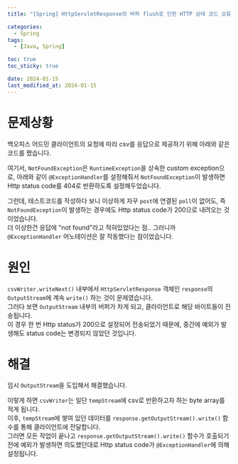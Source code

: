 ```yaml
---
title: "[Spring] HttpServletResponse의 버퍼 flush로 인한 HTTP 상태 코드 오류"

categories:
  - Spring
tags:
  - [Java, Spring]

toc: true
toc_sticky: true

date: 2024-01-15
last_modified_at: 2024-01-15
---
```


# 문제상황

백오피스 어드민 클라이언트의 요청에 따라 csv를 응답으로 제공하기 위해 아래와 같은 코드를 짰습니다.

<script src="https://gist.github.com/shyeokchoi/5d3feb4081b25014c3335319ae3a4466.js"></script>

여기서, `NotFoundException`은 `RuntimeException`을 상속한 custom exception으로, 아래와 같이 `@ExceptionHandler`를 설정해줘서 `NotFoundException`이 발생하면 Http status code를 404로 반환하도록 설정해두었습니다.

<script src="https://gist.github.com/shyeokchoi/646145be011d935fd7d9c7b3d0de962f.js"></script>

그런데, 테스트코드를 작성하다 보니 이상하게 자꾸 `post`에 연결된 `poll`이 없어도, 즉 `NotFoundException`이 발생하는 경우에도 Http status code가 200으로 내려오는 것이었습니다.  
더 이상한건 응답에 "not found"라고 적혀있었다는 점.. 그러니까 `@ExceptionHandler` 어노테이션은 잘 작동했다는 점이었습니다.

# 원인

`csvWriter.writeNext()` 내부에서 `HttpServletResponse` 객체인 `response`의 `OutputStream`에 계속 `write()` 하는 것이 문제였습니다.  
그러다 보면 `OutputStream` 내부의 버퍼가 차게 되고, 클라이언트로 해당 바이트들이 전송됩니다.  
이 경우 한 번 Http status가 200으로 설정되어 전송되었기 때문에, 중간에 예외가 발생해도 status code는 변경되지 않았던 것입니다.

# 해결

임시 `OutputStream`을 도입해서 해결했습니다.

<script src="https://gist.github.com/shyeokchoi/2e071e36665717f4f547d49847228025.js"></script>

이렇게 하면 `csvWriter`는 일단 `tempStream`에 csv로 반환하고자 하는 byte array를 적게 됩니다.  
이후, `tempStream`에 쌓여 있던 데이터를 `response.getOutputStream().write()` 함수를 통해 클라이언트에 전달합니다.  
그러면 모든 작업이 끝나고 `response.getOutputStream().write()` 함수가 호출되기 전에 예외가 발생하면 의도했던대로 Http status code가 `@ExceptionHandler`에 의해 설정됩니다.

